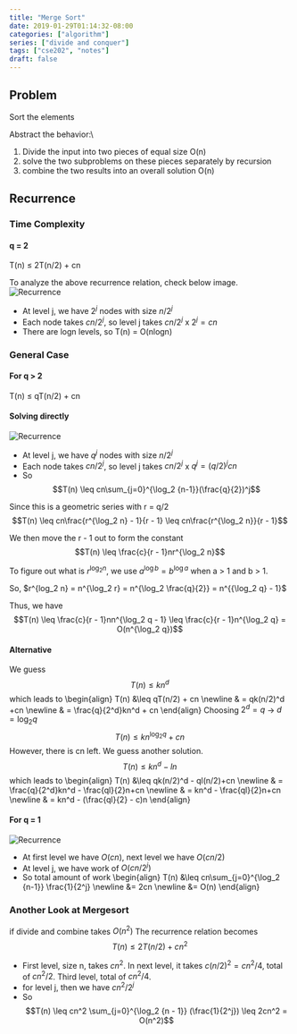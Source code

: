 ```yaml
---
title: "Merge Sort"
date: 2019-01-29T01:14:32-08:00
categories: ["algorithm"]
series: ["divide and conquer"]
tags: ["cse202", "notes"]
draft: false
---
```


## Problem
Sort the elements

Abstract the behavior:\
1. Divide the input into two pieces of equal size O(n)
1. solve the two subproblems on these pieces separately by recursion
1. combine the two results into an overall solution O(n)

## Recurrence

### Time Complexity

#### q = 2
T(n) ≤ 2T(n/2) + cn

To analyze the above recurrence relation, check below image.
![Recurrence](/img/cse202/recurrence-tree.png)

- At level j, we have $2^j$ nodes with size $n/2^j$
- Each node takes $cn/2^j$, so level j takes $cn/2^j$ x $2^j = cn$
- There are logn levels, so T(n) = O(nlogn)

### General Case

#### For q > 2
T(n) ≤ qT(n/2) + cn

#### Solving directly
![Recurrence](/img/cse202/recurrence-tree-q.png)

- At level j, we have $q^j$ nodes with size $n/2^j$
- Each node takes $cn/2^j$, so level j takes $cn/2^j$ x $q^j = (q/2)^jcn$
- So
$$T(n) \leq cn\sum_{j=0}^{\log_2 {n-1}}(\frac{q}{2})^j$$

Since this is a geometric series with r = q/2
$$T(n) \leq cn\frac{r^{\log_2 n} - 1}{r - 1} \leq cn\frac{r^{\log_2 n}}{r - 1}$$

We then move the r - 1 out to form the constant
$$T(n) \leq \frac{c}{r - 1}nr^{\log_2 n}$$

To figure out what is $r^{\log_2 n}$, we use $a^{\log b} = b^{\log a}$ when a > 1 and b > 1.

So, $r^{log_2 n} = n^{\log_2 r} = n^{\log_2 \frac{q}{2}} = n^{{\log_2 q} - 1}$

Thus, we have
$$T(n) \leq \frac{c}{r - 1}nn^{\log_2 q - 1} \leq \frac{c}{r - 1}n^{\log_2 q} = O(n^{\log_2 q})$$

#### Alternative
We guess
$$T(n) \leq kn^d$$
which leads to
\begin{align}
T(n) &\leq qT(n/2) + cn \newline
	 & = qk(n/2)^d +cn \newline
	 & = \frac{q}{2^d}kn^d + cn
\end{align}
Choosing $2^d = q$ -> $d = \log_2 q$
$$T(n) \leq kn^{\log_2 q} + cn$$
However, there is cn left. We guess another solution.
$$T(n) \leq kn^d - ln$$
which leads to
\begin{align}
T(n) &\leq qk(n/2)^d - ql(n/2)+cn \newline
	 & = \frac{q}{2^d}kn^d - \frac{ql}{2}n+cn \newline
	 & = kn^d - \frac{ql}{2}n+cn \newline
	 & = kn^d - (\frac{ql}{2} - c)n
\end{align}

#### For q = 1
![Recurrence](/img/cse202/recurrence-tree-q1.png)

- At first level we have $O(cn)$, next level we have $O(cn/2)$
- At level j, we have work of $O(cn/2^j)$
- So total amount of work
\begin{align}
T(n) &\leq cn\sum_{j=0}^{\log_2 {n-1}} \frac{1}{2^j} \newline
&= 2cn \newline
&= O(n)
\end{align}

### Another Look at Mergesort
if divide and combine takes $O(n^2)$
The recurrence relation becomes
$$T(n) \leq 2T(n/2) + cn^2$$

- First level, size n, takes $cn^2$. In next level, it takes $c(n/2)^2 = c{n^2}/4$, total of $c{n^2}/2$. Third level, total of $c{n^2}/4$.
- for level j, then we have $c{n^2}/2^j$
- So
$$T(n) \leq cn^2 \sum_{j=0}^{\log_2 {n - 1}} (\frac{1}{2^j}) \leq 2cn^2 = O(n^2)$$


